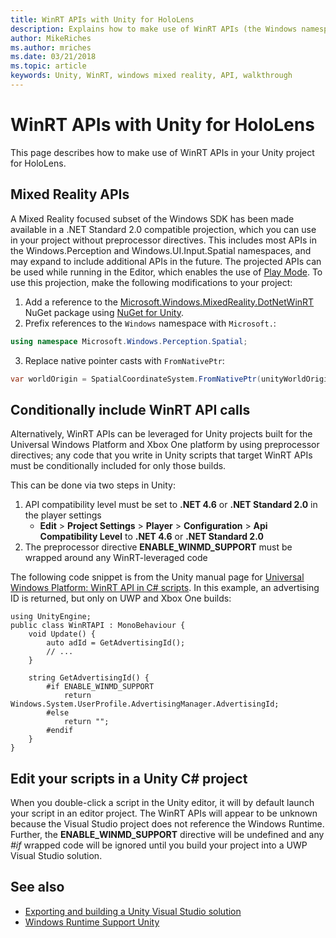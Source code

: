 ```yaml
---
title: WinRT APIs with Unity for HoloLens
description: Explains how to make use of WinRT APIs (the Windows namespace) in your Unity project for HoloLens.
author: MikeRiches
ms.author: mriches
ms.date: 03/21/2018
ms.topic: article
keywords: Unity, WinRT, windows mixed reality, API, walkthrough 
---
```


# WinRT APIs with Unity for HoloLens

This page describes how to make use of WinRT APIs in your Unity project for HoloLens.

## Mixed Reality APIs

A Mixed Reality focused subset of the Windows SDK has been made available in a .NET Standard 2.0 compatible projection, which you can use in your project without preprocessor directives. This includes most APIs in the Windows.Perception and Windows.UI.Input.Spatial namespaces, and may expand to include additional APIs in the future. The projected APIs can be used while running in the Editor, which enables the use of [Play Mode](https://docs.microsoft.com/en-us/windows/mixed-reality/unity-play-mode). To use this projection, make the following modifications to your project:

1) Add a reference to the [Microsoft.Windows.MixedReality.DotNetWinRT](https://www.nuget.org/packages/Microsoft.Windows.MixedReality.DotNetWinRT) NuGet package using [NuGet for Unity](https://github.com/GlitchEnzo/NuGetForUnity).
2) Prefix references to the `Windows` namespace with `Microsoft.`:
```cs
using namespace Microsoft.Windows.Perception.Spatial;
```
3) Replace native pointer casts with `FromNativePtr`:
```cs
var worldOrigin = SpatialCoordinateSystem.FromNativePtr(unityWorldOriginPtr);
```

## Conditionally include WinRT API calls

Alternatively, WinRT APIs can be leveraged for Unity projects built for the Universal Windows Platform and Xbox One platform by using preprocessor directives; any code that you write in Unity scripts that target WinRT APIs must be conditionally included for only those builds. 

This can be done via two steps in Unity:
1) API compatibility level must be set to **.NET 4.6** or **.NET Standard 2.0** in the player settings
    - **Edit** > **Project Settings** > **Player** > **Configuration** > **Api Compatibility Level** to **.NET 4.6** or **.NET Standard 2.0**
2) The preprocessor directive **ENABLE_WINMD_SUPPORT** must be wrapped around any WinRT-leveraged code

The following code snippet is from the Unity manual page for [Universal Windows Platform: WinRT API in C# scripts](http://docs.unity3d.com/Manual/windowsstore-scripts.html). In this example, an advertising ID is returned, but only on UWP and Xbox One builds:

```
using UnityEngine;
public class WinRTAPI : MonoBehaviour {
    void Update() {
        auto adId = GetAdvertisingId();
        // ...
    }

    string GetAdvertisingId() {
        #if ENABLE_WINMD_SUPPORT
            return Windows.System.UserProfile.AdvertisingManager.AdvertisingId;
        #else
            return "";
        #endif
    }
}
```

## Edit your scripts in a Unity C# project

When you double-click a script in the Unity editor, it will by default launch your script in an editor project. The WinRT APIs will appear to be unknown because the Visual Studio project does not reference the Windows Runtime. Further, the **ENABLE_WINMD_SUPPORT** directive will be undefined and any *#if* wrapped code will be ignored until you build your project into a UWP Visual Studio solution.

## See also
* [Exporting and building a Unity Visual Studio solution](exporting-and-building-a-unity-visual-studio-solution.md)
* [Windows Runtime Support Unity](https://docs.unity3d.com/Manual/IL2CPP-WindowsRuntimeSupport.html)
